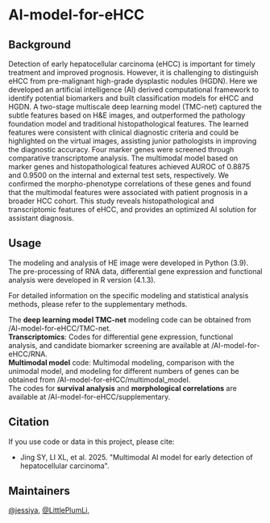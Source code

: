 # AI-model-for-eHCC
## Background
Detection of early hepatocellular carcinoma (eHCC) is important for timely treatment and improved prognosis. However, it is challenging to distinguish eHCC from pre-malignant high-grade dysplastic nodules (HGDN). Here we developed an artificial intelligence (AI) derived computational framework to identify potential biomarkers and built classification models for eHCC and HGDN. A two-stage multiscale deep learning model (TMC-net) captured the subtle features based on H&E images, and outperformed the pathology foundation model and traditional histopathological features. The learned features were consistent with clinical diagnostic criteria and could be highlighted on the virtual images, assisting junior pathologists in improving the diagnostic accuracy. Four marker genes were screened through comparative transcriptome analysis. The multimodal model based on marker genes and histopathological features achieved AUROC of 0.8875 and 0.9500 on the internal and external test sets, respectively. We confirmed the morpho-phenotype correlations of these genes and found that the multimodal features were associated with patient prognosis in a broader HCC cohort.  This study reveals histopathological and transcriptomic features of eHCC, and provides an optimized AI solution for assistant diagnosis.

## Usage
The modeling and analysis of HE image were developed in Python (3.9). The pre-processing of RNA data, differential gene expression and functional analysis were developed in R version (4.1.3).

For detailed information on the specific modeling and statistical analysis methods, please refer to the supplementary methods.

The **deep learning model TMC-net** modeling code can be obtained from /AI-model-for-eHCC/TMC-net.   
**Transcriptomics**: Codes for differential gene expression, functional analysis, and candidate biomarker screening are available at /AI-model-for-eHCC/RNA.  
**Multimodal model** code: Multimodal modeling, comparison with the unimodal model, and modeling for different numbers of genes can be obtained from /AI-model-for-eHCC/multimodal_model.  
The codes for **survival analysis** and **morphological correlations** are available at /AI-model-for-eHCC/supplementary.  

## Citation
If you use code or data in this project, please cite:

- Jing SY, LI XL, et al. 2025. "Multimodal AI model for early detection of hepatocellular carcinoma". 

## Maintainers
[@jessiya](https://github.com/jessiya825), 
[@LittlePlumLi](https://github.com/LittlePlumLi), 
